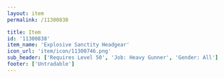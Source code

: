 ```yaml
---
layout: item
permalink: /11300838

title: Item
id: '11300838'
item_name: 'Explosive Sanctity Headgear'
icon_url: 'item/icon/11300746.png'
sub_header: ['Requires Level 50', 'Job: Heavy Gunner', 'Gender: All']
footer: ['Untradable']
---
```

